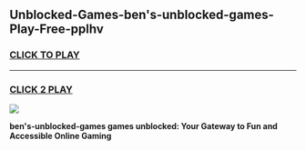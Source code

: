 
## Unblocked-Games-ben's-unblocked-games-Play-Free-pplhv
<h3>
<a href="https://premium76.site?title=ben's-unblocked-games&ref=15A">CLICK TO PLAY</a></h3>
<hr>

<h3>
<a href="https://premium76.site?title=ben's-unblocked-games&ref=15A">CLICK 2 PLAY</a>
  
</h3>

<a href="https://premium76.site?title=ben's-unblocked-games&ref=15A"><img src="https://clearcache.store/games.png"></a>


**ben's-unblocked-games games unblocked: Your Gateway to Fun and Accessible Online Gaming**
